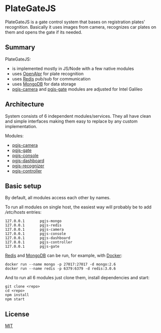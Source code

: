 # PlateGateJS
PlateGateJS is a gate control system that bases on registration plates' recognition.
Basically it uses images from camera, recognizes car plates on them and opens the gate if its needed.

## Summary
PlateGateJS:

* is implemented mostly in JS/Node with a few native modules  
* uses [OpenAlpr](https://github.com/openalpr/openalpr) for plate recognition
* uses [Redis](http://redis.io) pub/sub for communication
* uses [MongoDB](https://mongodb.org) for data storage
* [pgjs-camera](https://github.com/plategatejs/pgjs-camera) and [pgjs-gate](https://github.com/plategatejs/pgjs-gate) modules are adjusted for Intel Galileo

## Architecture
System consists of 6 independent modules/services. They all have clean and simple interfaces making them easy to replace by any custom implementation.

Modules:
* [pgjs-camera](https://github.com/plategatejs/pgjs-camera)
* [pgjs-gate](https://github.com/plategatejs/pgjs-gate)
* [pgjs-console](https://github.com/plategatejs/pgjs-console)
* [pgjs-dashboard](https://github.com/plategatejs/pgjs-dashboard)
* [pgjs-recognizer](https://github.com/plategatejs/pgjs-recognizer)
* [pgjs-controller](https://github.com/plategatejs/pgjs-controller)
 
## Basic setup
By default, all modules access each other by names.

To run all modules on single host, the easiest way will probably be to add _/etc/hosts_ entries:
```
127.0.0.1       pgjs-mongo
127.0.0.1       pgjs-redis
127.0.0.1       pgjs-camera
127.0.0.1       pgjs-console
127.0.0.1       pgjs-dashboard
127.0.0.1       pgjs-controller
127.0.0.1       pgjs-gate
```

[Redis](http://redis.io) and [MongoDB](https://mongodb.org) can be run, for example, with [Docker](https://www.docker.com):
```
docker run --name mongo -p 27017:27017 -d mongo:2.6
docker run --name redis -p 6379:6379 -d redis:3.0.6
```

And to run all 6 modules just clone them, install dependencies and start:
```
git clone <repo>
cd <repo>
npm install
npm start
```

## License
[MIT](license.md)
